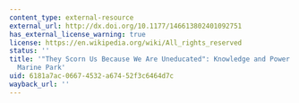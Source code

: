 ```yaml
---
content_type: external-resource
external_url: http://dx.doi.org/10.1177/146613802401092751
has_external_license_warning: true
license: https://en.wikipedia.org/wiki/All_rights_reserved
status: ''
title: '"They Scorn Us Because We Are Uneducated": Knowledge and Power in a Tanzanian
  Marine Park'
uid: 6181a7ac-0667-4532-a674-52f3c6464d7c
wayback_url: ''
---
```

